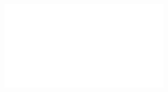 
<!-- <atable>

  <tr>
    <th>Personal Statistics</th>
    <th>Activity</th>
  </tr>
        <td>
  <img align="left" width="390" alt="" src="/general.svg">

</td>
    <td>

  <img align="right" width="440" alt="" src="/activity.svg">

</td>
  
</table> 
<table style="width:100%">

 <td colspan='2'>
<img align='center' width="" src="/languages.svg" alt="Metrics" >
</td>
</table> -->
<img align='center' width="" src="/github-metrics.svg" alt="Metrics" >
